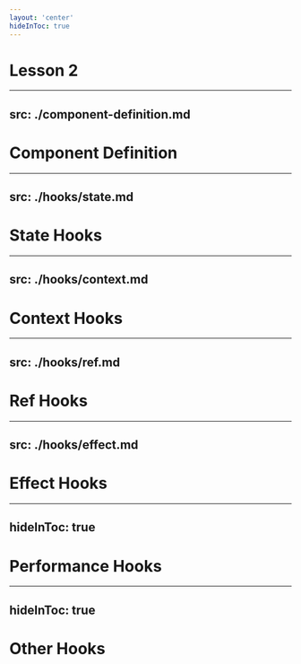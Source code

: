 ```yaml
---
layout: 'center'
hideInToc: true
---
```


# <span class="text-[60px]">Lesson 2</span>

---
src: ./component-definition.md
---

# Component Definition

---
src: ./hooks/state.md
---

# State Hooks

---
src: ./hooks/context.md
---

# Context Hooks

---
src: ./hooks/ref.md
---

# Ref Hooks

---
src: ./hooks/effect.md
---

# Effect Hooks

---
hideInToc: true
---

# Performance Hooks

---
hideInToc: true
---

# Other Hooks